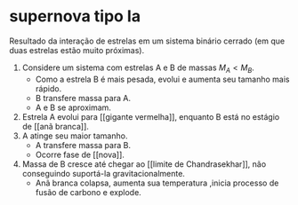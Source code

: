 # supernova tipo Ia

Resultado da interação de estrelas em um sistema binário cerrado (em que duas estrelas estão muito próximas).

1. Considere um sistema com estrelas A e B de massas $M_A < M_B$.
    - Como a estrela B é mais pesada, evolui e aumenta seu tamanho mais rápido.
    - B transfere massa para A.
    - A e B se aproximam.
2. Estrela A evolui para [[gigante vermelha]], enquanto B está no estágio de [[anã branca]].
3. A atinge seu maior tamanho.
    - A transfere massa para B.
    - Ocorre fase de [[nova]].
4. Massa de B cresce até chegar ao [[limite de Chandrasekhar]], não conseguindo suportá-la gravitacionalmente.
    - Anã branca colapsa, aumenta sua temperatura ,inicia processo de fusão de carbono e explode.